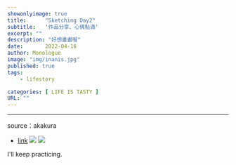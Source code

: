 ```yaml
---
showonlyimage: true
title:      "Sketching Day2"
subtitle:   '作品分享、心情點滴'
excerpt: ""
description: "好想畫畫喔"
date:       2022-04-16
author: Monologue    
image: "img/inanis.jpg"
published: true 
tags:
    - lifestory

categories: [ LIFE IS TASTY ]
URL: ""
---
```

***
source：akakura
* [link](https://twitter.com/akakura1341)
![](/blog/sketch/d2-1.jpg)
![](/blog/sketch/d2-2.jpg)
  
I'll keep practicing.
<!--more-->

